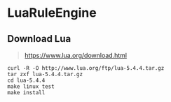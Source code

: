 # LuaRuleEngine

## Download Lua
> https://www.lua.org/download.html
```
curl -R -O http://www.lua.org/ftp/lua-5.4.4.tar.gz
tar zxf lua-5.4.4.tar.gz
cd lua-5.4.4
make linux test
make install
```
